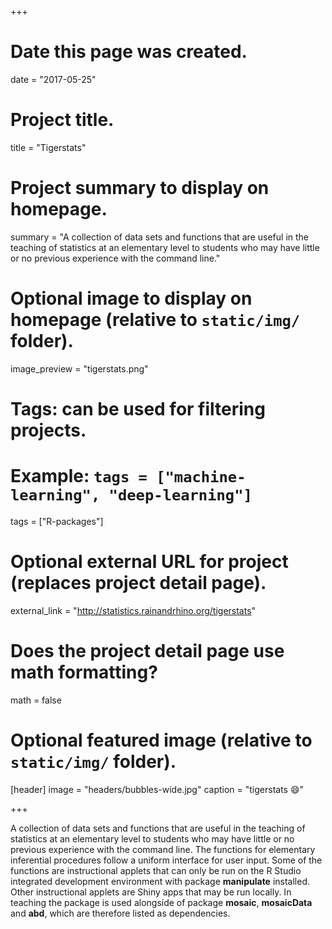 +++
# Date this page was created.
date = "2017-05-25"

# Project title.
title = "Tigerstats"

# Project summary to display on homepage.
summary = "A collection of data sets and functions that are useful in the teaching of statistics at an elementary level to students who may have little or no previous experience with the command line."

# Optional image to display on homepage (relative to `static/img/` folder).
image_preview = "tigerstats.png"

# Tags: can be used for filtering projects.
# Example: `tags = ["machine-learning", "deep-learning"]`
tags = ["R-packages"]

# Optional external URL for project (replaces project detail page).
external_link = "http://statistics.rainandrhino.org/tigerstats"

# Does the project detail page use math formatting?
math = false

# Optional featured image (relative to `static/img/` folder).
[header]
image = "headers/bubbles-wide.jpg"
caption = "tigerstats :smile:"

+++

A collection of data sets and functions that are useful in the teaching of statistics at an elementary level to students who may have little or no previous experience with the command line.  The functions for elementary inferential procedures follow a uniform interface for user input.  Some of the functions are instructional applets that can only be run on the R Studio integrated development environment with package **manipulate** installed.  Other instructional applets are Shiny apps that may be run locally. In teaching the package is used alongside of package **mosaic**, **mosaicData** and **abd**, which are therefore listed as dependencies.
